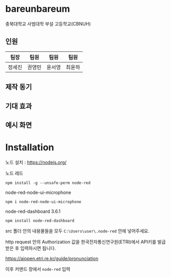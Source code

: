 # bareunbareum
충북대학교 사범대학 부설 고등학교(CBNUH)  
## 인원 
| 팀장 | 팀원 | 팀원 | 팀원 |
| --- | --- | --- | --- |
| 정세진 | 권영민 | 윤서영 | 최윤하 |    

## 제작 동기

## 기대 효과

## 예시 화면

# Installation

노드 설치 : https://nodejs.org/


노드 레드 
```
npm install -g --unsafe-perm node-red
```
node-red-node-ui-microphone

```
npm i node-red-node-ui-microphone
```
node-red-dashboard 3.6.1
```
npm install node-red-dashboard
```

src 폴더 안의 내용물들을 모두 `C:\Users\user\.node-red` 안에 넣어주세요.

http request 안의 Authorization 값을 한국전자통신연구원(ETRI)에서 API키를 발급 받은 후 입력하시면 됩니다.
 
https://aiopen.etri.re.kr/guide/pronunciation

이후 커맨드 창에서 `node-red` 입력
